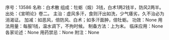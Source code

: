 序号：13586
名称：白术散
组成：牡蛎（煅）3钱，白术1两2钱半，防风2两半。
出处：《宣明论》卷二。
主治：虚风多汗，食则汗出如洗，少气痿劣，久不治必为消渴证。
加减：如恶风，倍防风、白术；如多汗面肿，倍牡蛎。
功效：None
用法用量：每服1钱，温水调下，不拘时候。
制备方法：上为末。
临床应用：None
各家论述：None
用药禁忌：None
附注：None
